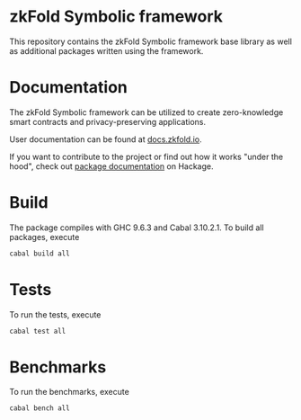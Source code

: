 # zkFold Symbolic framework
This repository contains the zkFold Symbolic framework base library as well as additional packages written using the framework.

# Documentation
The zkFold Symbolic framework can be utilized to create zero-knowledge smart contracts and privacy-preserving applications.

User documentation can be found at [docs.zkfold.io](https://docs.zkfold.io/symbolic/introduction/ "zkFold Symbolic User Documentation").

If you want to contribute to the project or find out how it works "under the hood", check out [package documentation](https://hackage.haskell.org/package/zkfold-base-0.1.0.0/candidate "zkFold Base package") on Hackage.

# Build
The package compiles with GHC 9.6.3 and Cabal 3.10.2.1. To build all packages, execute
```bash
cabal build all
```

# Tests
To run the tests, execute
```bash
cabal test all
```

# Benchmarks
To run the benchmarks, execute
```bash
cabal bench all
```
